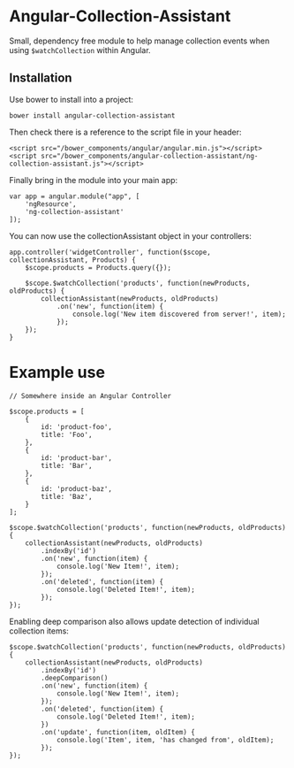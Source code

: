 Angular-Collection-Assistant
============================
Small, dependency free module to help manage collection events when using `$watchCollection` within Angular.

Installation
------------
Use bower to install into a project:

	bower install angular-collection-assistant

Then check there is a reference to the script file in your header:

	<script src="/bower_components/angular/angular.min.js"></script>
	<script src="/bower_components/angular-collection-assistant/ng-collection-assistant.js"></script>

Finally bring in the module into your main app:

	var app = angular.module("app", [
		'ngResource',
		'ng-collection-assistant'
	]);

You can now use the collectionAssistant object in your controllers:

	app.controller('widgetController', function($scope, collectionAssistant, Products) {
		$scope.products = Products.query({});

		$scope.$watchCollection('products', function(newProducts, oldProducts) {
			collectionAssistant(newProducts, oldProducts)
				.on('new', function(item) {
					console.log('New item discovered from server!', item);
				});
		});
	}



Example use
===========


	// Somewhere inside an Angular Controller

	$scope.products = [
		{
			id: 'product-foo',
			title: 'Foo',
		},
		{
			id: 'product-bar',
			title: 'Bar',
		},
		{
			id: 'product-baz',
			title: 'Baz',
		}
	];
	
	$scope.$watchCollection('products', function(newProducts, oldProducts) {
		collectionAssistant(newProducts, oldProducts)
			.indexBy('id')
			.on('new', function(item) {
				console.log('New Item!', item);
			});
			.on('deleted', function(item) {
				console.log('Deleted Item!', item);
			});
	});


Enabling deep comparison also allows update detection of individual collection items:

	$scope.$watchCollection('products', function(newProducts, oldProducts) {
		collectionAssistant(newProducts, oldProducts)
			.indexBy('id')
			.deepComparison()
			.on('new', function(item) {
				console.log('New Item!', item);
			});
			.on('deleted', function(item) {
				console.log('Deleted Item!', item);
			})
			.on('update', function(item, oldItem) {
				console.log('Item', item, 'has changed from', oldItem);
			});
	});
